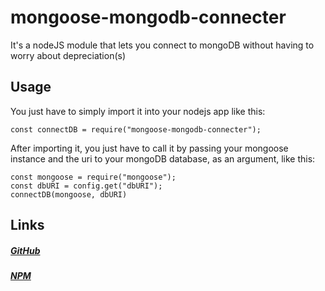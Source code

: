 # mongoose-mongodb-connecter
It's a nodeJS module that lets you connect to mongoDB without having to worry about depreciation(s)
## Usage

You just have to simply import it into your nodejs app like this:

```
const connectDB = require("mongoose-mongodb-connecter");
```
After importing it, you just have to call it by passing your mongoose instance and the uri to your mongoDB database, as an argument, like this:

```
const mongoose = require("mongoose");
const dbURI = config.get("dbURI");
connectDB(mongoose, dbURI)

```
## Links
##### [GitHub](https://github.com/TheHamsterDog/mongoose-mongodb-connecter)
##### [NPM](https://www.npmjs.com/package/mongoose-mongodb-connecter)
